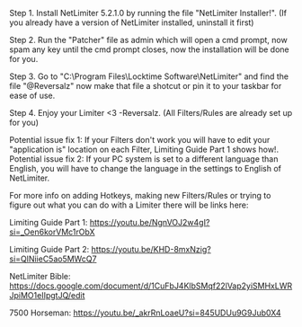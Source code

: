 Step 1. Install NetLimiter 5.2.1.0 by running the file "NetLimiter Installer!". (If you already have a version of NetLimiter installed, uninstall it first)

Step 2. Run the "Patcher" file as admin which will open a cmd prompt, now spam any key until the cmd prompt closes, now the installation will be done for you. 

Step 3. Go to "C:\Program Files\Locktime Software\NetLimiter" and find the file "@Reversalz" now make that file a shotcut or pin it to your taskbar for ease of use.

Step 4. Enjoy your Limiter <3 -Reversalz. (All Filters/Rules are already set up for you)

Potential issue fix 1: If your Filters don't work you will have to edit your "application is" location on each Filter, Limiting Guide Part 1 shows how!.
Potential issue fix 2: If your PC system is set to a different language than English, you will have to change the language in the settings to English of NetLimiter.


For more info on adding Hotkeys, making new Filters/Rules or trying to figure out what you can do with a Limiter there will be links here:

Limiting Guide Part 1: https://youtu.be/NgnVOJ2w4gI?si=_Oen6korVMc1rObX

Limiting Guide Part 2: https://youtu.be/KHD-8mxNzig?si=QlNiieC5ao5MWcQ7

NetLimiter Bible: https://docs.google.com/document/d/1CuFbJ4KlbSMqf22lVap2yiSMHxLWRJpiMO1eIIpgtJQ/edit

7500 Horseman: https://youtu.be/_akrRnLoaeU?si=845UDUu9G9Jub0X4
